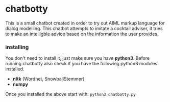 # chatbotty
This is a small chatbot created in order to try out AIML markup language for dialog modelling.
This chatbot attempts to imitate a cocktail adviser, it tries to make an intelligble advice based on the information the user provides.

### installing
You don't need to install it, just make sure you have **python3**.
Before running chatbotty also check if you have the following python3 modules installed.
* **nltk** (Wordnet, SnowballStemmer)
* **numpy**

Once you installed the above start with: `python3 chatbotty.py`

